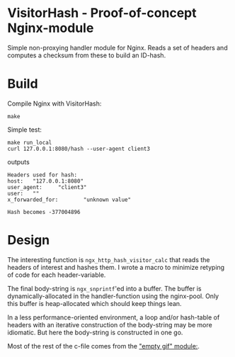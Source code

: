 
VisitorHash - Proof-of-concept Nginx-module
==============================

Simple non-proxying handler module for Nginx. Reads a set of headers and computes a checksum from these to build an ID-hash.

Build
=====

Compile Nginx with VisitorHash:
```
make
```

Simple test:
```
make run_local
curl 127.0.0.1:8080/hash --user-agent client3
```
outputs
```
Headers used for hash:
host:   "127.0.0.1:8080"
user_agent:     "client3"
user:   ""
x_forwarded_for:        "unknown value"

Hash becomes -377004896
```

Design
======

The interesting function is `ngx_http_hash_visitor_calc` that reads the headers of interest and hashes them. I wrote a macro to minimize retyping of code for each header-variable. 

The final body-string is `ngx_snprintf`'ed into a buffer. The buffer is dynamically-allocated in the handler-function using the nginx-pool. Only this buffer is heap-allocated which should keep things lean.

In a less performance-oriented environment, a loop and/or hash-table of headers with an iterative construction of the body-string may be more idiomatic. But here the body-string is constructed in one go.

Most of the rest of the c-file comes from the ["empty gif" module:](https://github.com/nginx/nginx/blob/f8a9d528df92c7634088e575e5c3d63a1d4ab8ea/src/http/modules/ngx_http_empty_gif_module.c).

